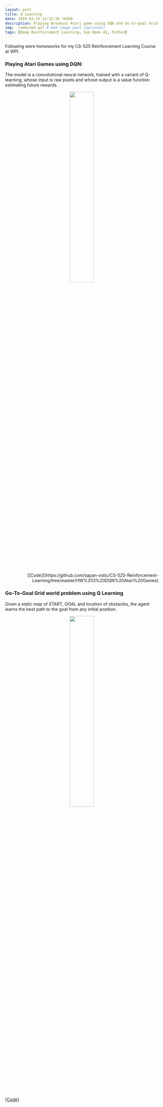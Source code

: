 ```yaml
---
layout: post
title: Q Learning
date: 2019-01-15 13:32:20 +0300
description: Playing Breakout Atari game using DQN and Go-to-goal Grid world problem using Q Learning.       
img:  combined.gif # Add image post (optional)
tags: [Deep Reinforcement Learning, Gym Open AI, Python]
---
```


Following were homeworks for my CS-525 Reinforcement Learning Course at WPI.
### Playing Atari Games using DQN:
The model is a convolutional neural network, trained with a variant of Q-learning, whose input is raw pixels and whose output is a value function estimating future rewards.   
<p align="center">
    <img src="{{site.baseurl}}/assets/img/breakout.gif" width="40%">
     <figcaption align="right"> [[Code]](https://github.com/sapan-ostic/CS-525-Reinforcement-Learning/tree/master/HW%203%20DQN%20Atari%20Games) </figcaption>
</p>


### Go-To-Goal Grid world problem using Q Learning
Given a static map of START, GOAL and location of obstacles, the agent learns the best path to the goal from any initial position.
<p align="center">
    <img src="{{site.baseurl}}/assets/img/qlearning.gif" width="40%">
</p>

[[Code]](https://github.com/sapan-ostic/Go-to-goal-grid-problem-using-q-learning)